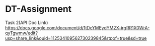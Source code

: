 # DT-Assignment

Task 2(API Doc Link)<br>
https://docs.google.com/document/d/1tDcYMEydYM2X-irgRR1X0WrA-qyTgwmw/edit?usp=share_link&ouid=112534109562730239845&rtpof=true&sd=true
